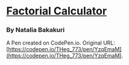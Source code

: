# [Factorial Calculator](https://theonomimc.github.io/Factorial-calculation/)

### By Natalia Bakakuri
A Pen created on CodePen.io. Original URL: [https://codepen.io/THeg_773/pen/YzqEmaM](https://codepen.io/THeg_773/pen/YzqEmaM).


